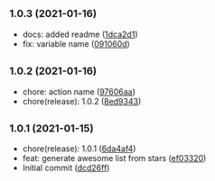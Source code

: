 ## <small>1.0.3 (2021-01-16)</small>

* docs: added readme ([1dca2d1](https://github.com/simonecorsi/mawesome/commit/1dca2d1))
* fix: variable name ([091060d](https://github.com/simonecorsi/mawesome/commit/091060d))



## <small>1.0.2 (2021-01-16)</small>

* chore: action name ([97606aa](https://github.com/simonecorsi/mawesome/commit/97606aa))
* chore(release): 1.0.2 ([8ed9343](https://github.com/simonecorsi/mawesome/commit/8ed9343))



## <small>1.0.1 (2021-01-15)</small>

* chore(release): 1.0.1 ([6da4af4](https://github.com/simonecorsi/mawesome/commit/6da4af4))
* feat: generate awesome list from stars ([ef03320](https://github.com/simonecorsi/mawesome/commit/ef03320))
* Initial commit ([dcd26ff](https://github.com/simonecorsi/mawesome/commit/dcd26ff))



